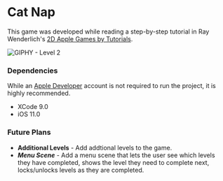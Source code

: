 # Cat Nap
This game was developed while reading a step-by-step tutorial in Ray Wenderlich's [2D Apple Games by Tutorials](https://store.raywenderlich.com/products/2d-apple-games-by-tutorials).

![GIPHY - Level 2](https://media.giphy.com/media/14SFz7phdkgHDIMHlJ/giphy.gif)

### Dependencies

While an [Apple Developer](https://developer.apple.com/) account is not required to run the project, it is highly recommended.

+ XCode 9.0
+ iOS 11.0

### Future Plans

- **__Additional Levels__** - Add addtional levels to the game.
- **_Menu Scene_** - Add a menu scene that lets the user see which levels they have completed, shows the level they need to complete next, locks/unlocks levels as they are completed.
